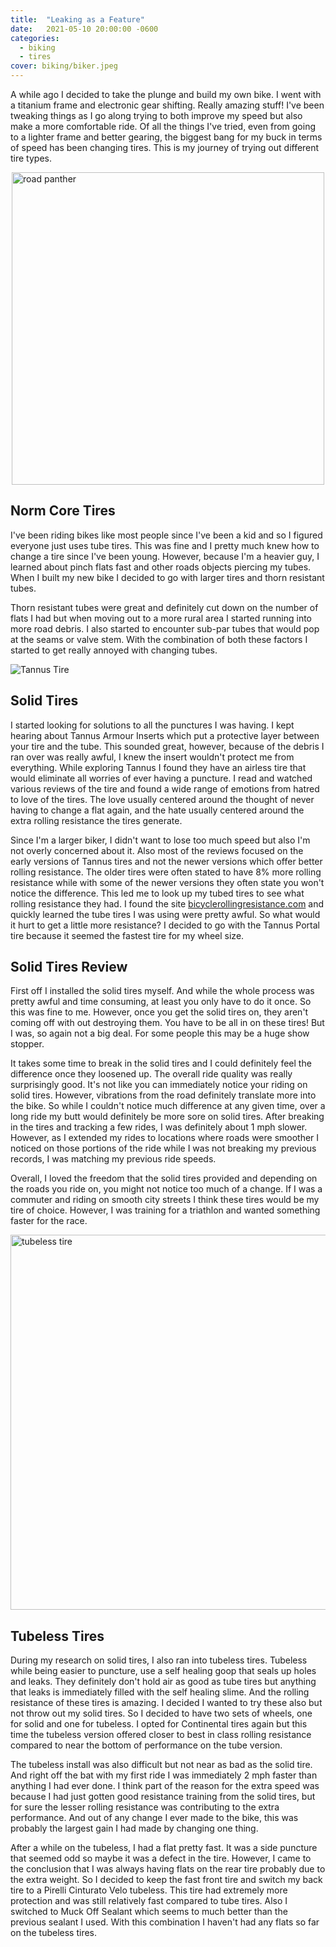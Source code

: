 ```yaml
---
title:  "Leaking as a Feature"
date:   2021-05-10 20:00:00 -0600
categories:
  - biking
  - tires
cover: biking/biker.jpeg
---
```


A while ago I decided to take the plunge and build my own bike. I went with a titanium frame and electronic gear shifting. Really amazing stuff! I've been tweaking things as I go along trying to both improve my speed but also make a more comfortable ride. Of all the things I've tried, even from going to a lighter frame and better gearing, the biggest bang for my buck in terms of speed has been changing tires. This is my journey of trying out different tire types.

<img alt="road panther" src="/biking/road-panther.jpeg" style="display: block; margin: 0 auto; width: 500px;">

## Norm Core Tires

I've been riding bikes like most people since I've been a kid and so I figured everyone just uses tube tires. This was fine and I pretty much knew how to change a tire since I've been young. However, because I'm a heavier guy, I learned about pinch flats fast and other roads objects piercing my tubes. When I built my new bike I decided to go with larger tires and thorn resistant tubes.

Thorn resistant tubes were great and definitely cut down on the number of flats I had but when moving out to a more rural area I started running into more road debris. I also started to encounter sub-par tubes that would pop at the seams or valve stem. With the combination of both these factors I started to get really annoyed with changing tubes.

<img alt="Tannus Tire" src="/biking/tannus.jpeg" style="display: block; margin: 0 auto;">

## Solid Tires

I started looking for solutions to all the punctures I was having. I kept hearing about Tannus Armour Inserts which put a protective layer between your tire and the tube. This sounded great, however, because of the debris I ran over was really awful, I knew the insert wouldn't protect me from everything.
While exploring Tannus I found they have an airless tire that would eliminate all worries of ever having a puncture. I read and watched various reviews of the tire and found a wide range of emotions from hatred to love of the tires. The love usually centered around the thought of never having to change a flat again, and the hate usually centered around the extra rolling resistance the tires generate.

Since I'm a larger biker, I didn't want to lose too much speed but also I'm not overly concerned about it. Also most of the reviews focused on the early versions of Tannus tires and not the newer versions which offer better rolling resistance. The older tires were often stated to have 8% more rolling resistance while with some of the newer versions they often state you won't notice the difference. This led me to look up my tubed tires to see what rolling resistance they had. I found the site [bicyclerollingresistance.com](https://www.bicyclerollingresistance.com/) and quickly learned the tube tires I was using were pretty awful. So what would it hurt to get a little more resistance? I decided to go with the Tannus Portal tire because it seemed the fastest tire for my wheel size.

## Solid Tires Review

First off I installed the solid tires myself. And while the whole process was pretty awful and time consuming, at least you only have to do it once. So this was fine to me. However, once you get the solid tires on, they aren't coming off with out destroying them. You have to be all in on these tires! But I was, so again not a big deal. For some people this may be a huge show stopper.

It takes some time to break in the solid tires and I could definitely feel the difference once they loosened up. The overall ride quality was really surprisingly good. It's not like you can immediately notice your riding on solid tires. However, vibrations from the road definitely translate more into the bike. So while I couldn't notice much difference at any given time, over a long ride my butt would definitely be more sore on solid tires. After breaking in the tires and tracking a few rides, I was definitely about 1 mph slower. However, as I extended my rides to locations where roads were smoother I noticed on those portions of the ride while I was not breaking my previous records, I was matching my previous ride speeds.

Overall, I loved the freedom that the solid tires provided and depending on the roads you ride on, you might not notice too much of a change. If I was a commuter and riding on smooth city streets I think these tires would be my tire of choice. However, I was training for a triathlon and wanted something faster for the race.

<img alt="tubeless tire" src="/biking/tubeless.jpeg" style="display: block; margin: 0 auto; width: 600px;">

## Tubeless Tires

During my research on solid tires, I also ran into tubeless tires. Tubeless while being easier to puncture, use a self healing goop that seals up holes and leaks. They definitely don't hold air as good as tube tires but anything that leaks is immediately filled with the self healing slime. And the rolling resistance of these tires is amazing. I decided I wanted to try these also but not throw out my solid tires. So I decided to have two sets of wheels, one for solid and one for tubeless. I opted for Continental tires again but this time the tubeless version offered closer to best in class rolling resistance compared to near the bottom of performance on the tube version.

The tubeless install was also difficult but not near as bad as the solid tire. And right off the bat with my first ride I was immediately 2 mph faster than anything I had ever done. I think part of the reason for the extra speed was because I had just gotten good resistance training from the solid tires, but for sure the lesser rolling resistance was contributing to the extra performance.  And out of any change I ever made to the bike, this was probably the largest gain I had made by changing one thing.

After a while on the tubeless, I had a flat pretty fast. It was a side puncture that seemed odd so maybe it was a defect in the tire. However, I came to the conclusion that I was always having flats on the rear tire probably due to the extra weight. So I decided to keep the fast front tire and switch my back tire to a Pirelli Cinturato Velo tubeless. This tire had extremely more protection and was still relatively fast compared to tube tires. Also I switched to Muck Off Sealant which seems to much better than the previous sealant I used. With this combination I haven't had any flats so far on the tubeless tires.
